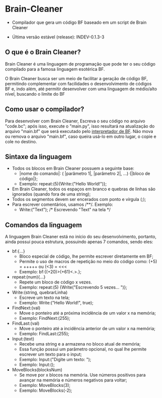 # Brain-Cleaner

* Compilador que gera um código BF baseado em um script de Brain Cleaner

* Última versão estável (release):  INDEV-0.1.3-3

## O que é o Brain Cleaner?

Brain Cleaner é uma linguagem de programação que pode ter o seu código compilado para a famosa linguagem esotérica BF.

O Brain Cleaner busca ser um meio de facilitar a geração de código BF, permitindo complementar com facilidades o desenvolvimento de códigos BF e, indo além, até permitir desenvolver com uma linguagem de médio/alto nível, buscando o limite do BF

## Como usar o compilador?

Para desenvolver com Brain Cleaner, Escreva o seu código no arquivo "code.bc"; após isso, execute o "main.py", isso resultará na atualização do arquivo "main.bf" que será executado pelo [interpretador de BF](https://github.com/Jose-Edu/BF-Interpreter-CS). Não mova ou remova o arquivo "main.bf", caso queira usá-lo em outro lugar, o copie e cole no destino.

## Sintaxe da linguagem

* Todos os blocos em Brain Cleaner possuem a seguinte base:
  * |nome do comando|: ( |parâmetro 1|, |parâmetro 2|, ...) {|bloco de código|};
  * Exemplo: repeat:(5){Write:("Hello World!")};
* Em Brain Cleaner, todos os espaços em branco e quebras de linhas são ignorados (quando fora de uma string);
* Todos os segmentos devem ser encerados com ponto e vírgula (;);
* Para escrever comentários, usamos /**/. Exemplo:
  * Write:("Text"); /* Escrevendo "Text" na tela */

## Comandos da linguagem

A linguagem Brain Cleaner está no início do seu desenvolvimento, portanto, ainda possui pouca estrutura, possuindo apenas 7 comandos, sendo eles:

* bf:{...}
  * Bloco especial de código, lhe permite escrever diretamente em BF;
  * Permite o uso de macros de repetição no meio do código como: (+5) = +++++ ou (<3) = <<<
  * Exemplo: bf:{(+20)>(+61)<.>.};
* repeat:(num){...}
  * Repete um bloco de código x vezes.
  * Exemplo: repeat:(5) {Write("Escrevendo 5 vezes... ")};
* Write:(string, quebrarLinha)
  * Escreve um texto na tela;
  * Exemplo: Write:("Hello World!", true);
* FindNext:(val)
  * Move o ponteiro até a próxima incidência de um valor x na memória;
  * Exemplo: FindNext:(255);
* FindLast:(val)
  * Move o ponteiro até a incidência anterior de um valor x na memória;
  * Exemplo: FindLast:(255);
* Input:(text)
  * Recebe uma string e a armazena no bloco atual de memória;
  * Essa função possui um parâmetro opcional, no qual lhe permite escrever um texto para o input;
  * Exemplo: Input:("Digite um texto: ");
  * Exemplo: Input:();
* MoveBlocks(blocksNum)
  * Se move por x blocos na memória. Use números positivos para avançar na memória e números negativos para voltar;
  * Exemplo: MoveBlocks(3);
  * Exemplo: MoveBlocks(-2);
